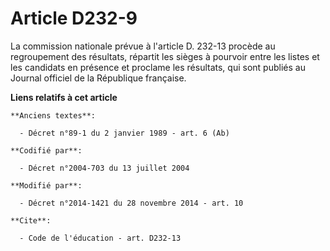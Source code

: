 # Article D232-9

La commission nationale prévue à l'article D. 232-13 procède au regroupement des résultats, répartit les sièges à pourvoir
entre les listes et les candidats en présence et proclame les résultats, qui sont publiés au Journal officiel de la
République française.

**Liens relatifs à cet article**

	**Anciens textes**:

	  - Décret n°89-1 du 2 janvier 1989 - art. 6 (Ab)

	**Codifié par**:

	  - Décret n°2004-703 du 13 juillet 2004

	**Modifié par**:

	  - Décret n°2014-1421 du 28 novembre 2014 - art. 10

	**Cite**:

	  - Code de l'éducation - art. D232-13
